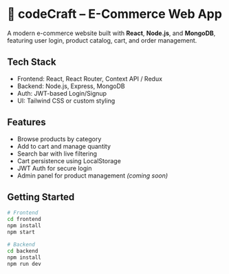 # 🛒 codeCraft – E-Commerce Web App

A modern e-commerce website built with **React**, **Node.js**, and **MongoDB**, featuring user login, product catalog, cart, and order management.

##  Tech Stack

- Frontend: React, React Router, Context API / Redux
- Backend: Node.js, Express, MongoDB
- Auth: JWT-based Login/Signup
- UI: Tailwind CSS or custom styling

##  Features

- Browse products by category
- Add to cart and manage quantity
- Search bar with live filtering
- Cart persistence using LocalStorage
- JWT Auth for secure login
- Admin panel for product management *(coming soon)*

##  Getting Started

```bash
# Frontend
cd frontend
npm install
npm start

# Backend
cd backend
npm install
npm run dev
